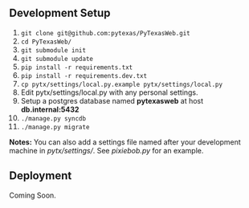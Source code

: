 ## Development Setup

1. `git clone git@github.com:pytexas/PyTexasWeb.git`
1. `cd PyTexasWeb/`
1. `git submodule init`
1. `git submodule update`
1. `pip install -r requirements.txt`
1. `pip install -r requirements.dev.txt`
1. `cp pytx/settings/local.py.example pytx/settings/local.py`
1. Edit pytx/settings/local.py with any personal settings.
1. Setup a postgres database named **pytexasweb** at host **db.internal:5432**
1. `./manage.py syncdb`
1. `./manage.py migrate`

**Notes:** You can also add a settings file named after your development machine in *pytx/settings/*. See *pixiebob.py* for an example.

## Deployment

Coming Soon.

